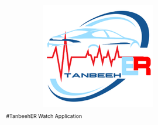 <p align = "center">
  <img src="./tanbeeherLOGO.webp" width="300" alt="TanbeehER Logo">
</p>
#TanbeehER Watch Application
